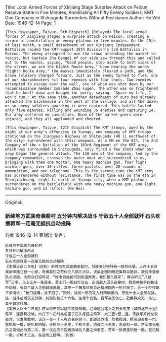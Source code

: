 Title: Local Armed Forces of Xinjiang Stage Surprise Attack on Peicun, Resolve Battle in Five Minutes, Annihilating All Fifty Enemy Soldiers; KMT One Company in Shitougeda Surrenders Without Resistance
Author: He Wei
Date: 1946-12-14
Page: 1

    [This Newspaper, Taiyue, 9th Dispatch] (Delayed) The local armed forces of Xinjiang staged a surprise attack on Peicun, creating a record of annihilating an enemy platoon in five minutes. On the 15th of last month, a small detachment of our Xinjiang Independent Battalion raided the KMT-puppet 38th Division's 3rd Battalion in Peicun. The enemy attempted to use the crowd attending the market to resist, but Captain Zhu Dengdi of our side saw through this and called out to the masses, saying, "Good people, step aside to both sides of the street, we are the Eighth Route Army." Upon hearing the words "Eighth Route Army," the masses immediately cleared a path, and the brave soldiers charged forward. Just as the enemy turned to flee, one of our sharpshooters hit four enemies with four shots. Two enemies attempted to escape over the wall, one of whom was shot down by our reconnaissance member Comrade Zhao Fugen. The other was so frightened that he knelt down and begged for mercy, saying, "Spare my life, I won't run." At the same time, another detachment of ours had already attacked the blockhouse in the west of the village, and all the dozen or so enemy soldiers guarding it were captured. This battle lasted only five minutes, killing and wounding 36 enemies and capturing 14. Our army suffered no casualties. None of the market-goers were injured, and they all applauded and cheered.

    [This Newspaper, Taiyue, 12th Dispatch] The KMT troops, awed by the might of our army's offensive in Yuanqu, one company of KMT troops stationed on the Jiangyuan Highway at Shitougeda (40 li northwest of the city) surrendered with their weapons. At 4 PM on the 6th, the 2nd Company of the × Battalion of the 163rd Regiment of the KMT army, which was surrounded in Shitougeda, only fired a few shots when our army began the general attack. The 110 men of the company, led by the company commander, crossed the outer moat and surrendered to us, bringing with them one mortar, one heavy machine gun, four light machine guns, over 30 rifles, three pistols, over 20 rounds of ammunition, and one telephone. This is the second time the KMT army has surrendered without resistance. The first time was on the 4th in Shenjiazhuang, eight li north of Yuanqu city, when a KMT platoon surrendered on the battlefield with one heavy machine gun, one light machine gun, and 13 rifles. (He Wei)



<hr /> 

Original: 


### 新绛地方武装奇袭裴村  五分钟内解决战斗  守敌五十人全部就歼  石头疙瘩蒋军一连毫无抵抗自动投降
何微
1946-12-14
第1版()
专栏：

    新绛地方武装奇袭裴村
    五分钟内解决战斗
    守敌五十人全部就歼
    石头疙瘩蒋军一连毫无抵抗自动投降
    【本报太岳九日电】（迟到）新绛地方武装袭击裴村，创造五分钟歼敌一排的纪录。上月十五日我新绛独立营一小部，奇袭裴村之蒋伪三八部三大队，该敌企图利用赶集群众抵抗，被我朱登弟队长识破，向群众打招呼说：“好老百姓都闪到街道两旁，我们是八路军”。群众听见“八路军”三字，马上让开一条道来，勇士们一股劲打过去，正当敌人回头逃窜时，我某神枪手四枪连中四敌，有两个敌人企图越墙逃跑，其中一个被我侦察员赵福根同志一枪打倒了。另一个吓得跪下求饶说：“枪口留情，我不跑了。”同时，我另一部已攻入村西碉堡内，守敌十余人全部就擒。这一战斗前后仅五分钟，共毙伤敌三十六名，生俘十四名，我军毫无伤亡。赶集群众无一伤亡，莫不鼓掌称快。
    【本报太岳十二日电】蒋军慑于我军垣曲攻势神威，驻绛垣公路上之石头疙瘩（城西北四十里）蒋军一连携机投诚。六日下午四时被包围于石头疙瘩之蒋军一六三团×营二连，待我军开始总攻击时，仅发炮数响，该连一百一十人在连长率领下，即越过外壕，向我投诚，携带迫击炮一门，重机枪一挺，轻机枪四挺，步枪三十余支，手枪三支，炮弹二十余发，电话机一部。蒋军毫无抵抗之投诚此为第二次，第一次在四日距垣曲城北八里之申家庄，蒋军一排携重机枪一挺，轻机枪一挺，步枪十三支，在战场上投降。（何微）
